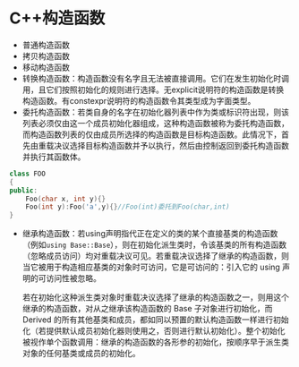# C++构造函数

-   普通构造函数
-   拷贝构造函数
-   移动构造函数
-   转换构造函数：构造函数没有名字且无法被直接调用。它们在发生初始化时调用，且它们按照初始化的规则进行选择。无explicit说明符的构造函数是转换构造函数。有constexpr说明符的构造函数令其类型成为字面类型。
-   委托构造函数：若类自身的名字在初始化器列表中作为类或标识符出现，则该列表必须仅由这一个成员初始化器组成，这种构造函数被称为委托构造函数，而构造函数列表的仅由成员所选择的构造函数是目标构造函数。此情况下，首先由重载决议选择目标构造函数并予以执行，然后由控制返回到委托构造函数并执行其函数体。

~~~c++
class FOO
{
public:
	Foo(char x, int y){}
    Foo(int y):Foo('a',y){}//Foo(int)委托到Foo(char,int)
}
~~~

-   继承构造函数：若using声明指代正在定义的类的某个直接基类的构造函数（例如`using Base::Base`），则在初始化派生类时，令该基类的所有构造函数（忽略成员访问）均对重载决议可见。若重载决议选择了继承的构造函数，则当它被用于构造相应基类的对象时可访问，它是可访问的：引入它的 using 声明的可访问性被忽略。

    若在初始化这种派生类对象时重载决议选择了继承的构造函数之一，则用这个继承的构造函数，对从之继承该构造函数的 Base 子对象进行初始化，而 Derived 的所有其他基类和成员，都如同以预置的默认构造函数一样进行初始化（若提供默认成员初始化器则使用之，否则进行默认初始化）。整个初始化被视作单个函数调用：继承的构造函数的各形参的初始化，按顺序早于派生类对象的任何基类或成员的初始化。